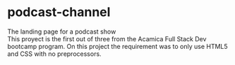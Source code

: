 # podcast-channel
The landing page for a podcast show <br>
This proyect is the first out of three from the Acamica Full Stack Dev bootcamp program.
On this project the requirement was to only use HTML5 and CSS with no preprocessors.
<a href='https://randrerd.github.io/podcast-channel/'></a>
